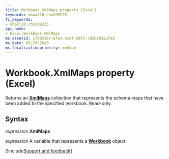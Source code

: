 ```yaml
---
title: Workbook.XmlMaps property (Excel)
keywords: vbaxl10.chm199225
f1_keywords:
- vbaxl10.chm199225
api_name:
- Excel.Workbook.XmlMaps
ms.assetid: c7893167-bfa1-e1df-58f3-782b80322fad
ms.date: 05/29/2019
ms.localizationpriority: medium
---
```



# Workbook.XmlMaps property (Excel)

Returns an **[XmlMaps](excel.xmlmaps.md)** collection that represents the schema maps that have been added to the specified workbook. Read-only.


## Syntax

_expression_.**XmlMaps**

_expression_ A variable that represents a **[Workbook](Excel.Workbook.md)** object.




[!include[Support and feedback](~/includes/feedback-boilerplate.md)]